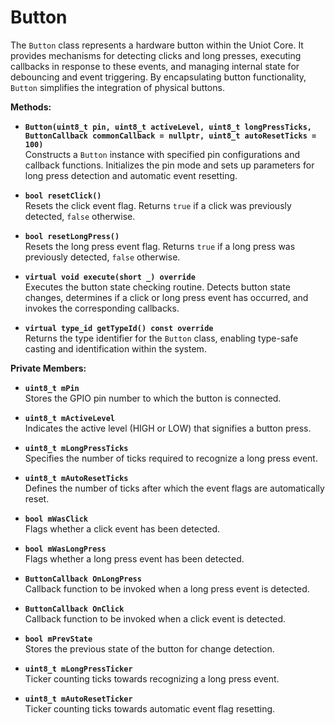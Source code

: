 # Button

The `Button` class represents a hardware button within the Uniot Core. It provides mechanisms for detecting clicks and long presses, executing callbacks in response to these events, and managing internal state for debouncing and event triggering. By encapsulating button functionality, `Button` simplifies the integration of physical buttons.

**Methods:**

* **`Button(uint8_t pin, uint8_t activeLevel, uint8_t longPressTicks, ButtonCallback commonCallback = nullptr, uint8_t autoResetTicks = 100)`**\
  Constructs a `Button` instance with specified pin configurations and callback functions. Initializes the pin mode and sets up parameters for long press detection and automatic event resetting.

* **`bool resetClick()`**\
  Resets the click event flag. Returns `true` if a click was previously detected, `false` otherwise.

* **`bool resetLongPress()`**\
  Resets the long press event flag. Returns `true` if a long press was previously detected, `false` otherwise.

* **`virtual void execute(short _) override`**\
  Executes the button state checking routine. Detects button state changes, determines if a click or long press event has occurred, and invokes the corresponding callbacks.

* **`virtual type_id getTypeId() const override`**\
  Returns the type identifier for the `Button` class, enabling type-safe casting and identification within the system.

**Private Members:**

* **`uint8_t mPin`**\
  Stores the GPIO pin number to which the button is connected.

* **`uint8_t mActiveLevel`**\
  Indicates the active level (HIGH or LOW) that signifies a button press.

* **`uint8_t mLongPressTicks`**\
  Specifies the number of ticks required to recognize a long press event.

* **`uint8_t mAutoResetTicks`**\
  Defines the number of ticks after which the event flags are automatically reset.

* **`bool mWasClick`**\
  Flags whether a click event has been detected.

* **`bool mWasLongPress`**\
  Flags whether a long press event has been detected.

* **`ButtonCallback OnLongPress`**\
  Callback function to be invoked when a long press event is detected.

* **`ButtonCallback OnClick`**\
  Callback function to be invoked when a click event is detected.

* **`bool mPrevState`**\
  Stores the previous state of the button for change detection.

* **`uint8_t mLongPressTicker`**\
  Ticker counting ticks towards recognizing a long press event.

* **`uint8_t mAutoResetTicker`**\
  Ticker counting ticks towards automatic event flag resetting.
